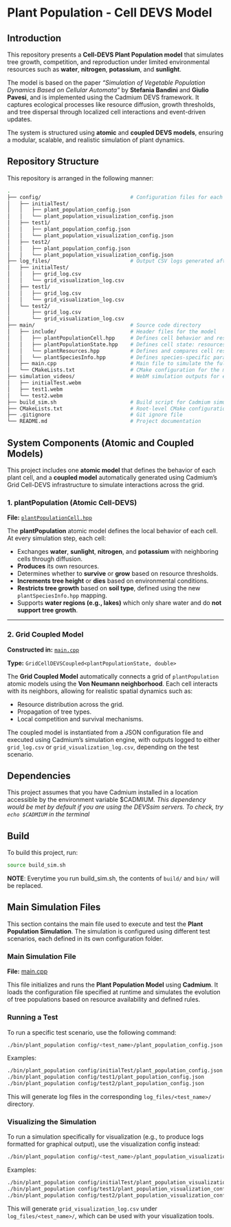# Plant Population - Cell DEVS Model

## Introduction
This repository presents a **Cell-DEVS Plant Population model** that simulates tree growth, competition, and reproduction under limited environmental resources such as **water**, **nitrogen**, **potassium**, and **sunlight**.

The model is based on the paper *“Simulation of Vegetable Population Dynamics Based on Cellular Automata”* by **Stefania Bandini** and **Giulio Pavesi**, and is implemented using the Cadmium DEVS framework. It captures ecological processes like resource diffusion, growth thresholds, and tree dispersal through localized cell interactions and event-driven updates.

The system is structured using **atomic** and **coupled DEVS models**, ensuring a modular, scalable, and realistic simulation of plant dynamics.

## Repository Structure
This repository is arranged in the following manner:

```sh
.
├── config/                             # Configuration files for each test scenario
│   ├── initialTest/
│   │   ├── plant_population_config.json
│   │   └── plant_population_visualization_config.json
│   ├── test1/
│   │   ├── plant_population_config.json
│   │   └── plant_population_visualization_config.json
│   ├── test2/
│   │   ├── plant_population_config.json
│   │   └── plant_population_visualization_config.json
├── log_files/                          # Output CSV logs generated after simulation
│   ├── initialTest/
│   │   ├── grid_log.csv
│   │   └── grid_visualization_log.csv
│   ├── test1/
│   │   ├── grid_log.csv
│   │   └── grid_visualization_log.csv
│   └── test2/
│       ├── grid_log.csv
│       └── grid_visualization_log.csv
├── main/                               # Source code directory
│   ├── include/                        # Header files for the model
│   │   ├── plantPopulationCell.hpp     # Defines cell behavior and resource-based state updates
│   │   ├── plantPopulationState.hpp    # Defines cell state: resources, tree type, and height
│   │   └── plantResources.hpp          # Defines and compares cell resources (water, sunlight, nitrogen, potassium)
│   │   └── plantSpeciesInfo.hpp        # Defines species-specific parameters including supported soil types
│   ├── main.cpp                        # Main file to simulate the full system
│   └── CMakeLists.txt                  # CMake configuration for the main directory
├── simulation_videos/                  # WebM simulation outputs for each test
│   ├── initialTest.webm
│   ├── test1.webm
│   └── test2.webm
├── build_sim.sh                        # Build script for Cadmium simulation
├── CMakeLists.txt                      # Root-level CMake configuration
├── .gitignore                          # Git ignore file
└── README.md                           # Project documentation
```

## System Components (Atomic and Coupled Models)

This project includes one **atomic model** that defines the behavior of each plant cell, and a **coupled model** automatically generated using Cadmium’s Grid Cell-DEVS infrastructure to simulate interactions across the grid.

### **1. plantPopulation (Atomic Cell-DEVS)**  
**File:** [`plantPopulationCell.hpp`](main/include/plantPopulationCell.hpp)  

The **plantPopulation** atomic model defines the local behavior of each cell. At every simulation step, each cell:
- Exchanges **water**, **sunlight**, **nitrogen**, and **potassium** with neighboring cells through diffusion.  
- **Produces** its own resources.  
- Determines whether to **survive** or **grow** based on resource thresholds.  
- **Increments tree height** or **dies** based on environmental conditions.  
- **Restricts tree growth** based on **soil type**, defined using the new `plantSpeciesInfo.hpp` mapping.  
- Supports **water regions (e.g., lakes)** which only share water and do **not support tree growth**.

---

### **2. Grid Coupled Model**  
**Constructed in:** [`main.cpp`](main/main.cpp)
  
**Type:** `GridCellDEVSCoupled<plantPopulationState, double>`

The **Grid Coupled Model** automatically connects a grid of `plantPopulation` atomic models using the **Von Neumann neighborhood**. Each cell interacts with its neighbors, allowing for realistic spatial dynamics such as:
- Resource distribution across the grid.
- Propagation of tree types.
- Local competition and survival mechanisms.

The coupled model is instantiated from a JSON configuration file and executed using Cadmium’s simulation engine, with outputs logged to either `grid_log.csv` or `grid_visualization_log.csv`, depending on the test scenario.

## Dependencies
This project assumes that you have Cadmium installed in a location accessible by the environment variable $CADMIUM.
_This dependency would be met by default if you are using the DEVSsim servers. To check, try `echo $CADMIUM` in the terminal_

## Build
To build this project, run:
```sh
source build_sim.sh
```

__NOTE__: Everytime you run build_sim.sh, the contents of `build/` and `bin/` will be replaced.


## **Main Simulation Files**  

This section contains the main file used to execute and test the **Plant Population Simulation**. The simulation is configured using different test scenarios, each defined in its own configuration folder.  

### **Main Simulation File**  
**File:** [main.cpp](main/main.cpp)  

This file initializes and runs the **Plant Population Model** using **Cadmium**. It loads the configuration file specified at runtime and simulates the evolution of tree populations based on resource availability and defined rules.  

### **Running a Test**  

To run a specific test scenario, use the following command:  

```bash
./bin/plant_population config/<test_name>/plant_population_config.json
```

Examples:  
```bash
./bin/plant_population config/initialTest/plant_population_config.json  
./bin/plant_population config/test1/plant_population_config.json  
./bin/plant_population config/test2/plant_population_config.json  
```

This will generate log files in the corresponding `log_files/<test_name>/` directory.

### **Visualizing the Simulation**  

To run a simulation specifically for visualization (e.g., to produce logs formatted for graphical output), use the visualization config instead:  

```bash
./bin/plant_population config/<test_name>/plant_population_visualization_config.json
```

Examples:  
```bash
./bin/plant_population config/initialTest/plant_population_visualization_config.json
./bin/plant_population config/test1/plant_population_visualization_config.json
./bin/plant_population config/test2/plant_population_visualization_config.json
```

This will generate `grid_visualization_log.csv` under `log_files/<test_name>/`, which can be used with your visualization tools.
